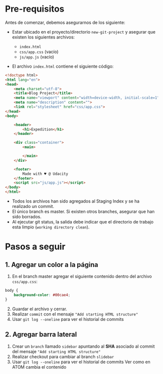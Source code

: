 # Pre-requisitos
Antes de comenzar, debemos asegurarnos de los siguiente:

 - Estar ubicado en el proyecto/directorio `new-git-project` y asegurar que existen los siguientes archivos:

    -   `index.html`
    -   `css/app.css` (vacío)
    -   `js/app.js` (vacío)

 - El archivo `index.html` contiene el siguiente código:

```html
<!doctype html>
<html lang="en">
<head>
    <meta charset="utf-8">
    <title>Blog Project</title>
    <meta name="viewport" content="width=device-width, initial-scale=1">
    <meta name="description" content="">
    <link rel="stylesheet" href="css/app.css">
</head>
<body>

    <header>
        <h1>Expedition</h1>
    </header>

    <div class="container">
        <main>

        </main>
    </div>

    <footer>
        Made with ♥ @ Udacity
    </footer>
    <script src="js/app.js"></script>
</body>
</html>
```

 - Todos los archivos han sido agregados al Staging Index y se ha realizado un commit.
 - El único branch es master. Si existen otros branches, asegurar que han sido borrados.
 - Al ejecutar git status, la salida debe indicar que el directorio de trabajo esta limpio (`working directory clean`).

# Pasos a seguir

## 1. Agregar un color a la página

1. En el branch master agregar el siguiente contenido dentro del archivo `css/app.css`:

```css
body {
    background-color: #00cae4;
}
```
2. Guardar el archivo y cerrar.
3. Realizar `commit`  con el mensaje `"Add starting HTML structure"`
4. Usar `git log --oneline` para ver el historial de commits

## 2. Agregar barra lateral

1. Crear un `branch` llamado `sidebar` apuntando al **SHA** asociado al commit del mensaje `"Add starting HTML structure"`
2. Realizar checkout para cambiar al branch `slidebar`
4. Usar `git log --oneline` para ver el historial de commits
Ver como en ATOM cambia el contenido

<!--stackedit_data:
eyJoaXN0b3J5IjpbLTE3MzUyNjczMDcsMTE2MTUyMzczOCwxOD
kzODI5OTIzXX0=
-->